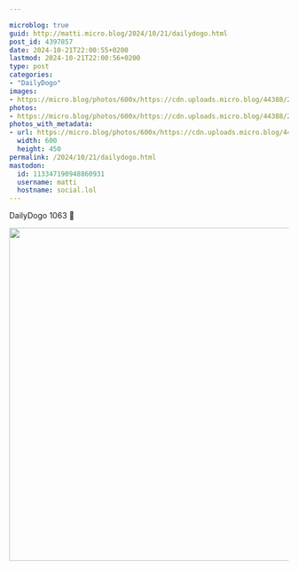 ```yaml
---

microblog: true
guid: http://matti.micro.blog/2024/10/21/dailydogo.html
post_id: 4397857
date: 2024-10-21T22:00:55+0200
lastmod: 2024-10-21T22:00:56+0200
type: post
categories:
- "DailyDogo"
images:
- https://micro.blog/photos/600x/https://cdn.uploads.micro.blog/44388/2024/9036f014df9b4aa585ba9eec54098e41.jpg
photos:
- https://micro.blog/photos/600x/https://cdn.uploads.micro.blog/44388/2024/9036f014df9b4aa585ba9eec54098e41.jpg
photos_with_metadata:
- url: https://micro.blog/photos/600x/https://cdn.uploads.micro.blog/44388/2024/9036f014df9b4aa585ba9eec54098e41.jpg
  width: 600
  height: 450
permalink: /2024/10/21/dailydogo.html
mastodon:
  id: 113347190948860931
  username: matti
  hostname: social.lol
---
```

DailyDogo 1063 🐶

<img src="/media/uploads/2024/9036f014df9b4aa585ba9eec54098e41.jpg" width="600" alt="" />
